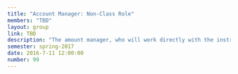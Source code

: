 ```yaml
---
title: "Account Manager: Non-Class Role"
members: "TBD"
layout: group
link: TBD
description: "The amount manager, who will work directly with the instructor (Product Owner), is responsible for managing direct communications with stakeholders and the client.  If something is needed from the client, or a meeting is to be scheduled, the account manager will ensure requests are made according to deadlines and communication flows back to the development team and instructor.  The account manager will frequently attend Scrum meetings and classroom sessions and summarize Sprint planning and retrospectives, ensuring transparency among team members."
semester: spring-2017
date: 2016-7-11 12:00:00
number: 99
---
```

